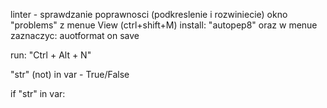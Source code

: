 linter - sprawdzanie poprawnosci (podkreslenie i rozwiniecie)
okno "problems" z menue View (ctrl+shift+M)
install: "autopep8" oraz w menue zaznaczyc: auotformat on save

run: "Ctrl  + Alt + N"

"str" (not) in var - True/False

if "str" in var:
